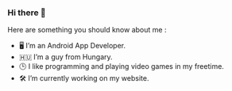 ### Hi there 👋

Here are something you should know about me :

- 🖥 I’m an Android App Developer.
- 🇭🇺 I’m a guy from Hungary.
- 🕒 I like programming and playing video games in my freetime.
- 🛠 I’m currently working on my website.
